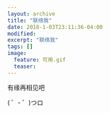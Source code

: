 ```yaml
---
layout: archive
title: "联络我"
date: 2018-1-03T23:11:36-04:00
modified:
excerpt: "联络我"
tags: []
image: 
  feature: 可用.gif
  teaser:
---
```


有缘再相见吧

( ゜- ゜)つロ